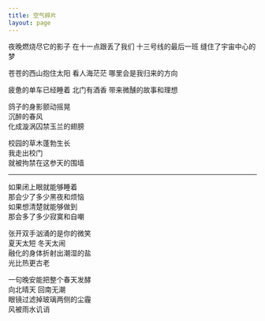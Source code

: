 ```yaml
---
title: 空气碎片
layout: page
---
```


夜晚燃烧尽它的影子
在十一点跟丢了我们
十三号线的最后一班
缝住了宇宙中心的梦

苍苍的西山抱住太阳
看人海茫茫
哪里会是我归来的方向

疲惫的单车已经睡着
北门有酒香
带来微醺的故事和理想

鸽子的身影颤动摇晃  
沉醉的春风  
化成漩涡囚禁玉兰的翅膀

校园的草木蓬勃生长  
我走出校门  
就被拘禁在这参天的围墙

---

如果闭上眼就能够睡着  
那会少了多少黑夜和烦恼  
如果想清楚就能够做到  
那会多了多少寂寞和自嘲  

张开双手汹涌的是你的微笑  
夏天太短 冬天太闹  
融化的身体折射出潮湿的盐  
光比热更古老

一句晚安能把整个春天发酵  
向北晴天 回南无潮  
眼镜过滤掉玻璃两侧的尘霾  
风被雨水讥诮